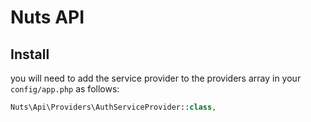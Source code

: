 # Nuts API

## Install

you will need to add the service provider to the providers array in your ``config/app.php`` as follows:

```php
Nuts\Api\Providers\AuthServiceProvider::class,
```

